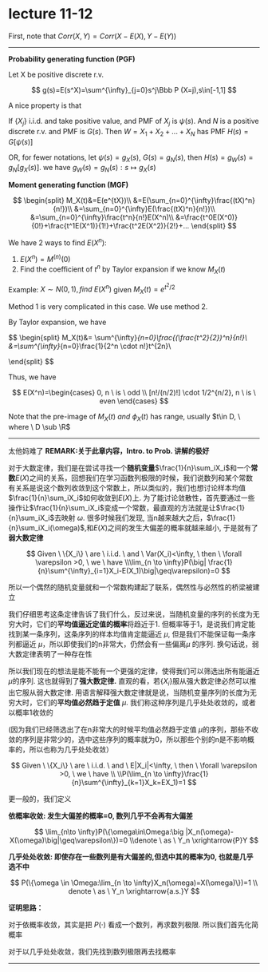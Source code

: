 # lecture 11-12

First, note that $Corr(X,Y)=Corr(X-E(X),Y-E(Y))$

---

**Probability generating function (PGF)**

Let X be positive discrete r.v. 

$$
g(s)=E(s^X)=\sum^{\infty}_{j=0}s^j\Bbb P (X=j),s\in[-1,1]
$$

A nice property is that

If $\{X_j\}$ i.i.d. and take positive value, and PMF of $X_j$ is $\psi(s)$. And $N$ is a positive discrete r.v. and PMF is $G(s)$. Then $W=X_1+X_2+...+X_N$ has PMF $H(s)=G[\psi(s)]$

OR, for fewer notations, let $\psi(s)=g_X(s)$, $G(s)=g_N(s)$, then $H(s)=g_W(s)=g_N[g_X(s)]$. we have $g_W(s)= g_N(s):s \mapsto g_X(s)$

**Moment generating function (MGF)**

$$
\begin{split}
M_X(t)&=E(e^{tX})\\
&=E(\sum_{n=0}^{\infty}\frac{(tX)^n}{n!})\\
&=\sum_{n=0}^{\infty}E(\frac{(tX)^n}{n!})\\
&=\sum_{n=0}^{\infty}\frac{t^n}{n!}E(X^n)\\
&=\frac{t^0E(X^0)}{0!}+\frac{t^1E(X^1)}{1!}+\frac{t^2E(X^2)}{2!}+...
\end{split}
$$

We have 2 ways to find $E(X^n)$:

1. $E(X^n)=M^{(n)}(0)$
2. Find the coefficient of $t^n$ by Taylor expansion if we know $M_X(t)$

Example: $X \sim N(0,1),find \ E(X^n)$ given $M_X(t)=e^{t^2/2}$

Method 1 is very complicated in this case. We use method 2.

By Taylor expansion, we have 

$$
\begin{split}
M_X(t)&= \sum^{\infty}_{n=0}\frac{(\frac{t^2}{2})^n}{n!}\\
&=\sum^{\infty}_{n=0}\frac{1}{2^n \cdot n!}t^{2n}\\

\end{split}
$$

Thus, we have

$$
E(X^n)=\begin{cases}
0, n \ is \ odd \\ 
[n!/(n/2)!] \cdot 1/2^{n/2}, n \ is \ even
\end{cases}
$$

Note that the pre-image of  $M_X(t) \ and \ \phi_X(t)$ has range, usually $t\in D, \ where \ D \sub \R$

---

太他妈难了                                                           **REMARK:关于此章内容，Intro. to Prob. 讲解的极好**

对于大数定律，我们是在尝试寻找一个**随机变量**$\frac{1}{n}\sum_iX_i$和一个**常数**$E(X)$之间的关系，回想我们在学习函数列极限的时候，我们说数列和某个常数有关系是说这个数列收敛到这个常数上，所以类似的，我们也想讨论样本均值$\frac{1}{n}\sum_iX_i$如何收敛到$E(X)$上. 为了能讨论敛散性，首先要通过一些操作让$\frac{1}{n}\sum_iX_i$变成一个常数，最直观的方法就是让$\frac{1}{n}\sum_iX_i$去映射 $\omega$. 很多时候我们发现, 当n越来越大之后，$\frac{1}{n}\sum_iX_i(\omega)$,和$E(X)$之间的发生大偏差的概率就越来越小, 于是就有了**弱大数定律**

$$
Given \ \{X_i\} \ are \ i.i.d. \ and  \ Var(X_i)<\infty, \ then \ \forall \varepsilon >0, \ we \ have \\\lim_{n \to \infty}P(\big| \frac{1}{n}\sum^{\infty}_{i=1}X_i-E(X_1)\big|\geq\varepsilon)=0
$$

所以一个偶然的随机变量就和一个常数构建起了联系，偶然性与必然性的桥梁被建立

我们仔细思考这条定律告诉了我们什么，反过来说，当随机变量的序列的长度为无穷大时，它们的**平均值逼近定值的概率**将趋近于1. 但概率等于1，是说我们肯定能找到某一条序列，这条序列的样本均值肯定能逼近 $\mu$, 但是我们不能保证每一条序列都逼近 $\mu$，所以即使我们的n非常大，仍然会有一些偏离$\mu$  的序列. 换句话说，弱大数定律表明了一种存在性

所以我们现在的想法是能不能有一个更强的定律，使得我们可以筛选出所有能逼近 $\mu$的序列. 这也就得到了**强大数定律.** 直观的看，若$\{X_i\}$服从强大数定律必然可以推出它服从弱大数定律. 用语言解释强大数定律就是说，当随机变量序列的长度为无穷大时，它们的**平均值必然趋于定值** $\mu$. 我们称这种序列是几乎处处收敛的，或者以概率1收敛的

(因为我们已经筛选出了在n非常大的时候平均值必然趋于定值 $\mu$的序列，那些不收敛的序列是非常少的，选中这些序列的概率就为0，所以那些个别的n是不影响概率的，所以也称为几乎处处收敛）

$$
Given \ \{X_i\} \ are \ i.i.d. \ and  \ E|X_i|<\infty, \ then \ \forall \varepsilon >0, \ we \ have \\
\\P(\lim_{n \to \infty}\frac{1}{n}\sum^{\infty}_{k=1}X_k=EX_1)=1
$$

更一般的，我们定义

**依概率收敛:                                                                        发生大偏差的概率=0, 数列几乎不会再有大偏差**

$$
\lim_{n\to \infty}P(\{\omega\in\Omega:\big |X_n(\omega)-X(\omega)\big|\geq\varepsilon\})=0 \\denote \ as \  Y_n \xrightarrow{P}Y
$$

**几乎处处收敛:                         即使存在一些数列是有大偏差的,但选中其的概率为0, 也就是几乎选不中**

$$
P(\{\omega \in \Omega:\lim_{n \to \infty}X_n(\omega)=X(\omega)\})=1 \\ denote \ as \ Y_n \xrightarrow{a.s.}Y
$$

**证明思路：**

对于依概率收敛，其实是把 $P( \cdot)$ 看成一个数列，再求数列极限. 所以我们首先化简概率

对于以几乎处处收敛，我们先找到数列极限再去找概率

---
